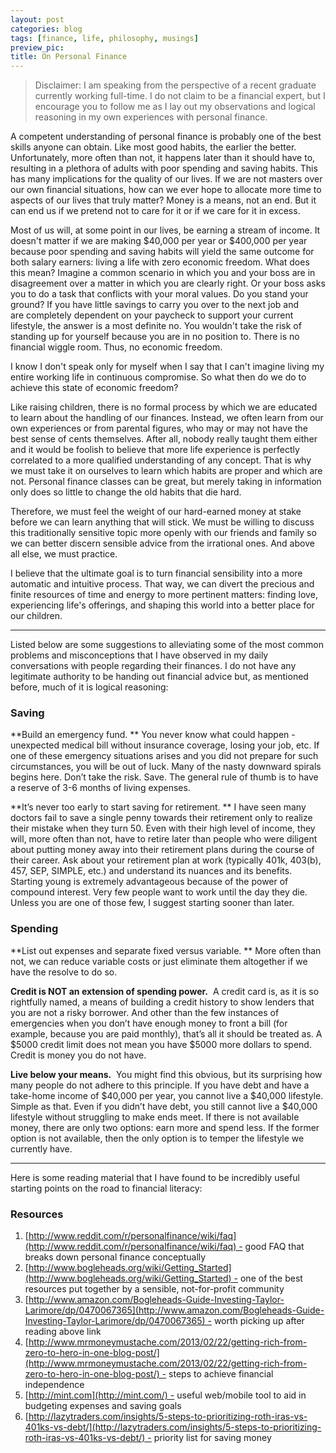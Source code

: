 ```yaml
---
layout: post
categories: blog
tags: [finance, life, philosophy, musings]
preview_pic: 
title: On Personal Finance
---
```


> Disclaimer: I am speaking from the perspective of a recent graduate currently working full-time. I do not claim to be a financial expert, but I encourage you to follow me as I lay out my observations and logical reasoning in my own experiences with personal finance.

A competent understanding of personal finance is probably one of the best skills anyone can obtain. Like most good habits, the earlier the better. Unfortunately, more often than not, it happens later than it should have to, resulting in a plethora of adults with poor spending and saving habits. This has many implications for the quality of our lives. If we are not masters over our own financial situations, how can we ever hope to allocate more time to aspects of our lives that truly matter? Money is a means, not an end. But it can end us if we pretend not to care for it or if we care for it in excess.

Most of us will, at some point in our lives, be earning a stream of income. It doesn't matter if we are making &dollar;40,000 per year or &dollar;400,000 per year because poor spending and saving habits will yield the same outcome for both salary earners: living a life with zero economic freedom. What does this mean? Imagine a common scenario in which you and your boss are in disagreement over a matter in which you are clearly right. Or your boss asks you to do a task that conflicts with your moral values. Do you stand your ground? If you have little savings to carry you over to the next job and are completely dependent on your paycheck to support your current lifestyle, the answer is a most definite no. You wouldn't take the risk of standing up for yourself because you are in no position to. There is no financial wiggle room. Thus, no economic freedom.

I know I don't speak only for myself when I say that I can't imagine living my entire working life in continuous compromise. So what then do we do to achieve this state of economic freedom?

Like raising children, there is no formal process by which we are educated to learn about the handling of our finances. Instead, we often learn from our own experiences or from parental figures, who may or may not have the best sense of cents themselves. After all, nobody really taught them either and it would be foolish to believe that more life experience is perfectly correlated to a more qualified understanding of any concept. That is why we must take it on ourselves to learn which habits are proper and which are not. Personal finance classes can be great, but merely taking in information only does so little to change the old habits that die hard.

Therefore, we must feel the weight of our hard-earned money at stake before we can learn anything that will stick. We must be willing to discuss this traditionally sensitive topic more openly with our friends and family so we can better discern sensible advice from the irrational ones. And above all else, we must practice.

I believe that the ultimate goal is to turn financial sensibility into a more automatic and intuitive process. That way, we can divert the precious and finite resources of time and energy to more pertinent matters: finding love, experiencing life's offerings, and shaping this world into a better place for our children.

---

Listed below are some suggestions to alleviating some of the most common problems and misconceptions that I have observed in my daily conversations with people regarding their finances. I do not have any legitimate authority to be handing out financial advice but, as mentioned before, much of it is logical reasoning:

### Saving

**Build an emergency fund. **
You never know what could happen - unexpected medical bill without insurance coverage, losing your job, etc. If one of these emergency situations arises and you did not prepare for such circumstances, you will be out of luck. Many of the nasty downward spirals begins here. Don’t take the risk. Save. The general rule of thumb is to have a reserve of 3-6 months of living expenses.

**It’s never too early to start saving for retirement. **
I have seen many doctors fail to save a single penny towards their retirement only to realize their mistake when they turn 50. Even with their high level of income, they will, more often than not, have to retire later than people who were diligent about putting money away into their retirement plans during the course of their career. Ask about your retirement plan at work (typically 401k, 403(b), 457, SEP, SIMPLE, etc.) and understand its nuances and its benefits. Starting young is extremely advantageous because of the power of compound interest. Very few people want to work until the day they die. Unless you are one of those few, I suggest starting sooner than later.

### Spending

**List out expenses and separate fixed versus variable. **
More often than not, we can reduce variable costs or just eliminate them altogether if we have the resolve to do so.

**Credit is NOT an extension of spending power.**
 A credit card is, as it is so rightfully named, a means of building a credit history to show lenders that you are not a risky borrower. And other than the few instances of emergencies when you don’t have enough money to front a bill (for example, because you are paid monthly), that’s all it should be treated as. A &dollar;5000 credit limit does not mean you have &dollar;5000 more dollars to spend. Credit is money you do not have.

**Live below your means.**
 You might find this obvious, but its surprising how many people do not adhere to this principle. If you have debt and have a take-home income of &dollar;40,000 per year, you cannot live a &dollar;40,000 lifestyle. Simple as that. Even if you didn’t have debt, you still cannot live a &dollar;40,000 lifestyle without struggling to make ends meet. If there is not available money, there are only two options: earn more and spend less. If the former option is not available, then the only option is to temper the lifestyle we currently have.

---

Here is some reading material that I have found to be incredibly useful starting points on the road to financial literacy:

### Resources

1. [http://www.reddit.com/r/personalfinance/wiki/faq](http://www.reddit.com/r/personalfinance/wiki/faq) - good FAQ that breaks down personal finance conceptually
2. [http://www.bogleheads.org/wiki/Getting_Started](http://www.bogleheads.org/wiki/Getting_Started) - one of the best resources put together by a sensible, not-for-profit community
3. [http://www.amazon.com/Bogleheads-Guide-Investing-Taylor-Larimore/dp/0470067365](http://www.amazon.com/Bogleheads-Guide-Investing-Taylor-Larimore/dp/0470067365) - worth picking up after reading above link
4. [http://www.mrmoneymustache.com/2013/02/22/getting-rich-from-zero-to-hero-in-one-blog-post/](http://www.mrmoneymustache.com/2013/02/22/getting-rich-from-zero-to-hero-in-one-blog-post/) - steps to achieve financial independence
5. [http://mint.com](http://mint.com/) - useful web/mobile tool to aid in budgeting expenses and saving goals
6. [http://lazytraders.com/insights/5-steps-to-prioritizing-roth-iras-vs-401ks-vs-debt/](http://lazytraders.com/insights/5-steps-to-prioritizing-roth-iras-vs-401ks-vs-debt/) - priority list for saving money
